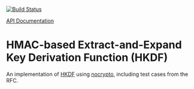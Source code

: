 [![Build Status](https://travis-ci.org/hannesm/ocaml-hkdf.svg?branch=master)](https://travis-ci.org/hannesm/ocaml-hkdf)

[API Documentation](https://hannesm.github.io/ocaml-hkdf)

# HMAC-based Extract-and-Expand Key Derivation Function (HKDF)

An implementation of [HKDF](https://tools.ietf.org/html/rfc5869) using
[nocrypto](https://github.com/mirleft/ocaml-nocrypto), including test cases from
the RFC.